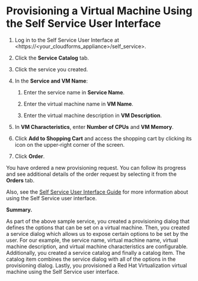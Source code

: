 # Provisioning a Virtual Machine Using the Self Service User Interface

1.  Log in to the Self Service User Interface at
    <https://<your_cloudforms_appliance>/self_service>.

2.  Click the **Service Catalog** tab.

3.  Click the service you created.

4.  In the **Service and VM Name**:
    
    1.  Enter the service name in **Service Name**.
    
    2.  Enter the virtual machine name in **VM Name**.
    
    3.  Enter the virtual machine description in **VM Description**.

5.  In **VM Characteristics**, enter **Number of CPUs** and **VM
    Memory**.

6.  Click **Add to Shopping Cart** and access the shopping cart by
    clicking its icon on the upper-right corner of the screen.

7.  Click **Order**.

You have ordered a new provisioning request. You can follow its progress
and see additional details of the order request by selecting it from the
**Orders** tab.

Also, see the [Self Service User Interface
Guide](https://access.redhat.com/documentation/en-us/red_hat_cloudforms/4.7/html-single/self_service_user_interface_guide/)
for more information about using the Self Service user interface.

**Summary.**

As part of the above sample service, you created a provisioning dialog
that defines the options that can be set on a virtual machine. Then, you
created a service dialog which allows us to expose certain options to be
set by the user. For our example, the service name, virtual machine
name, virtual machine description, and virtual machine characteristics
are configurable. Additionally, you created a service catalog and
finally a catalog item. The catalog item combines the service dialog
with all of the options in the provisioning dialog. Lastly, you
provisioned a Red Hat Virtualization virtual machine using the Self
Service user interface.
